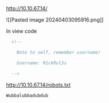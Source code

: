 
http://10.10.67.14/

![[Pasted image 20240403095916.png]]

In view code
```html
  <!--

    Note to self, remember username!

    Username: R1ckRul3s

  -->
```

http://10.10.67.14/robots.txt
```
Wubbalubbadubdub
```

